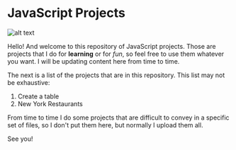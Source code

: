 # JavaScript Projects

![alt text](https://imgs.search.brave.com/VKY5mJKufQ_ASD7am2D9WYnG1fh7ziLxHKZL-XH2fPo/rs:fit:1200:1080:1/g:ce/aHR0cHM6Ly93YWxs/cGFwZXJhY2Nlc3Mu/Y29tL2Z1bGwvMTU1/NTE3Mi5qcGc "JS Mug image")

Hello! And welcome to this repository of JavaScript projects. Those are projects that I do for **learning** or for *fun*, so feel free to use them whatever you want. I will be updating content here from time to time.

The next is a list of the projects that are in this repository. This list may not be exhaustive:

1. Create a table
2. New York Restaurants

From time to time I do some projects that are difficult to convey in a specific set of files, so I don't put them here, but normally I upload them all.

See you!
